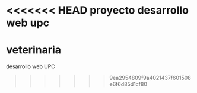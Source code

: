 <<<<<<< HEAD
proyecto desarrollo web upc
=======
# veterinaria
desarrollo web UPC
>>>>>>> 9ea2954809f9a4021437f601508e6f6d85d1cf80
